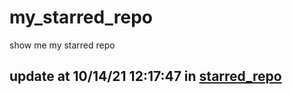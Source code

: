 # my_starred_repo
show me my starred repo

update at 10/14/21 12:17:47 in [starred_repo](./index.html)
---

